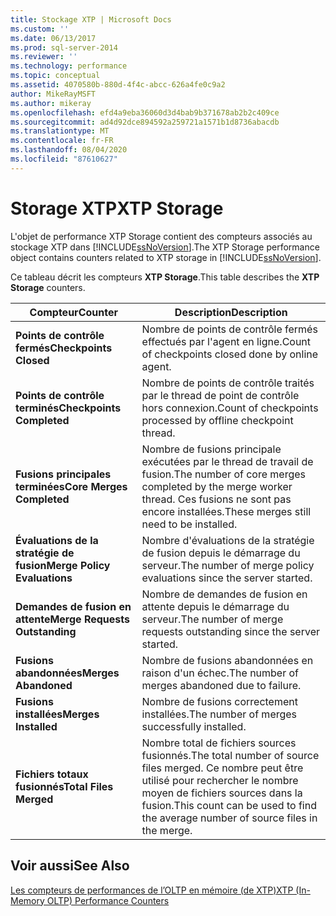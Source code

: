 ```yaml
---
title: Stockage XTP | Microsoft Docs
ms.custom: ''
ms.date: 06/13/2017
ms.prod: sql-server-2014
ms.reviewer: ''
ms.technology: performance
ms.topic: conceptual
ms.assetid: 4070580b-880d-4f4c-abcc-626a4fe0c9a2
author: MikeRayMSFT
ms.author: mikeray
ms.openlocfilehash: efd4a9eba36060d3d4bab9b371678ab2b2c409ce
ms.sourcegitcommit: ad4d92dce894592a259721a1571b1d8736abacdb
ms.translationtype: MT
ms.contentlocale: fr-FR
ms.lasthandoff: 08/04/2020
ms.locfileid: "87610627"
---
```

# <a name="xtp-storage"></a><span data-ttu-id="06a55-102">Storage XTP</span><span class="sxs-lookup"><span data-stu-id="06a55-102">XTP Storage</span></span>
  <span data-ttu-id="06a55-103">L'objet de performance XTP Storage contient des compteurs associés au stockage XTP dans [!INCLUDE[ssNoVersion](../../includes/ssnoversion-md.md)].</span><span class="sxs-lookup"><span data-stu-id="06a55-103">The XTP Storage performance object contains counters related to XTP storage in [!INCLUDE[ssNoVersion](../../includes/ssnoversion-md.md)].</span></span>  
  
 <span data-ttu-id="06a55-104">Ce tableau décrit les compteurs **XTP Storage**.</span><span class="sxs-lookup"><span data-stu-id="06a55-104">This table describes the **XTP Storage** counters.</span></span>  
  
|<span data-ttu-id="06a55-105">Compteur</span><span class="sxs-lookup"><span data-stu-id="06a55-105">Counter</span></span>|<span data-ttu-id="06a55-106">Description</span><span class="sxs-lookup"><span data-stu-id="06a55-106">Description</span></span>|  
|-------------|-----------------|  
|<span data-ttu-id="06a55-107">**Points de contrôle fermés**</span><span class="sxs-lookup"><span data-stu-id="06a55-107">**Checkpoints Closed**</span></span>|<span data-ttu-id="06a55-108">Nombre de points de contrôle fermés effectués par l'agent en ligne.</span><span class="sxs-lookup"><span data-stu-id="06a55-108">Count of checkpoints closed done by online agent.</span></span>|  
|<span data-ttu-id="06a55-109">**Points de contrôle terminés**</span><span class="sxs-lookup"><span data-stu-id="06a55-109">**Checkpoints Completed**</span></span>|<span data-ttu-id="06a55-110">Nombre de points de contrôle traités par le thread de point de contrôle hors connexion.</span><span class="sxs-lookup"><span data-stu-id="06a55-110">Count of checkpoints processed by offline checkpoint thread.</span></span>|  
|<span data-ttu-id="06a55-111">**Fusions principales terminées**</span><span class="sxs-lookup"><span data-stu-id="06a55-111">**Core Merges Completed**</span></span>|<span data-ttu-id="06a55-112">Nombre de fusions principale exécutées par le thread de travail de fusion.</span><span class="sxs-lookup"><span data-stu-id="06a55-112">The number of core merges completed by the merge worker thread.</span></span> <span data-ttu-id="06a55-113">Ces fusions ne sont pas encore installées.</span><span class="sxs-lookup"><span data-stu-id="06a55-113">These merges still need to be installed.</span></span>|  
|<span data-ttu-id="06a55-114">**Évaluations de la stratégie de fusion**</span><span class="sxs-lookup"><span data-stu-id="06a55-114">**Merge Policy Evaluations**</span></span>|<span data-ttu-id="06a55-115">Nombre d'évaluations de la stratégie de fusion depuis le démarrage du serveur.</span><span class="sxs-lookup"><span data-stu-id="06a55-115">The number of merge policy evaluations since the server started.</span></span>|  
|<span data-ttu-id="06a55-116">**Demandes de fusion en attente**</span><span class="sxs-lookup"><span data-stu-id="06a55-116">**Merge Requests Outstanding**</span></span>|<span data-ttu-id="06a55-117">Nombre de demandes de fusion en attente depuis le démarrage du serveur.</span><span class="sxs-lookup"><span data-stu-id="06a55-117">The number of merge requests outstanding since the server started.</span></span>|  
|<span data-ttu-id="06a55-118">**Fusions abandonnées**</span><span class="sxs-lookup"><span data-stu-id="06a55-118">**Merges Abandoned**</span></span>|<span data-ttu-id="06a55-119">Nombre de fusions abandonnées en raison d'un échec.</span><span class="sxs-lookup"><span data-stu-id="06a55-119">The number of merges abandoned due to failure.</span></span>|  
|<span data-ttu-id="06a55-120">**Fusions installées**</span><span class="sxs-lookup"><span data-stu-id="06a55-120">**Merges Installed**</span></span>|<span data-ttu-id="06a55-121">Nombre de fusions correctement installées.</span><span class="sxs-lookup"><span data-stu-id="06a55-121">The number of merges successfully installed.</span></span>|  
|<span data-ttu-id="06a55-122">**Fichiers totaux fusionnés**</span><span class="sxs-lookup"><span data-stu-id="06a55-122">**Total Files Merged**</span></span>|<span data-ttu-id="06a55-123">Nombre total de fichiers sources fusionnés.</span><span class="sxs-lookup"><span data-stu-id="06a55-123">The total number of source files merged.</span></span> <span data-ttu-id="06a55-124">Ce nombre peut être utilisé pour rechercher le nombre moyen de fichiers sources dans la fusion.</span><span class="sxs-lookup"><span data-stu-id="06a55-124">This count can be used to find the average number of source files in the merge.</span></span>|  
  
## <a name="see-also"></a><span data-ttu-id="06a55-125">Voir aussi</span><span class="sxs-lookup"><span data-stu-id="06a55-125">See Also</span></span>  
 [<span data-ttu-id="06a55-126">Les compteurs de performances de l’OLTP en mémoire &#40;de XTP&#41;</span><span class="sxs-lookup"><span data-stu-id="06a55-126">XTP &#40;In-Memory OLTP&#41; Performance Counters</span></span>](../../integration-services/performance/performance-counters.md)  
  
  
